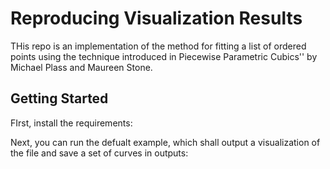 # Reproducing Visualization Results

THis repo is an implementation of the method for fitting a list of ordered points using the technique introduced in Piecewise Parametric Cubics'' by Michael Plass and Maureen Stone. 

## Getting Started
FIrst, install the requirements:

Next, you can run the defualt example, which shall output a visualization of the file and save a set of curves in outputs:

